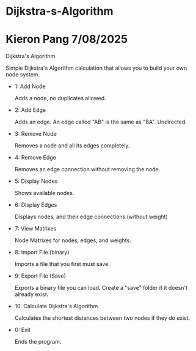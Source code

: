 # Dijkstra-s-Algorithm
# Kieron Pang 7/08/2025
Dijkstra's Algorithm

Simple Dijkstra's Algorithm calculation that allows you to build your own node system.

* 1: Add Node

  Adds a node, no duplicates allowed.
  
* 2: Add Edge
  
  Adds an edge. An edge called "AB" is the same as "BA". Undirected.
  
* 3: Remove Node
  
  Removes a node and all its edges completely.
  
* 4: Remove Edge
  
  Removes an edge connection without removing the node.
  
* 5: Display Nodes
  
  Shows available nodes.

* 6: Display Edges
  
  Displays nodes, and their edge connections (without weight)
  
* 7: View Matrixes
  
  Node Matrixes for nodes, edges, and weights.
  
* 8: Import File (binary)
  
  Imports a file that you first must save.
  
* 9: Export File (Save)
  
  Exports a binary file you can load. Create a "save" folder if it doesn't already exist.
  
* 10: Calculate Dijkstra's Algorithm
  
  Calculates the shortest distances between two nodes if they do exist.
  
* 0: Exit
  
  Ends the program.
